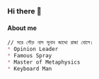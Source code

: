 ### Hi there 👋



#### About me 



```markdown
// সরে গৌড় নাল সুনান জাদ্দো রাজা বোলে।
* Opinion Leader
* Famous Spray
* Master of Metaphysics 
* Keyboard Man

```

